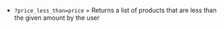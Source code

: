 * ```?price_less_than=price``` = Returns a list of products that are less than the given amount by the user 
